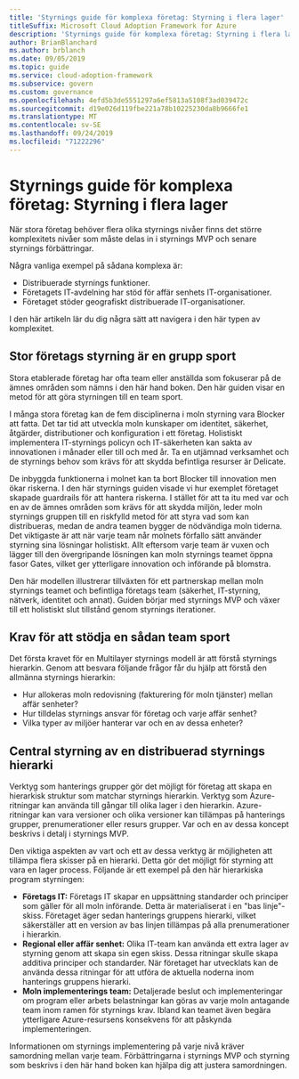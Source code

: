 ```yaml
---
title: 'Styrnings guide för komplexa företag: Styrning i flera lager'
titleSuffix: Microsoft Cloud Adoption Framework for Azure
description: 'Styrnings guide för komplexa företag: Styrning i flera lager'
author: BrianBlanchard
ms.author: brblanch
ms.date: 09/05/2019
ms.topic: guide
ms.service: cloud-adoption-framework
ms.subservice: govern
ms.custom: governance
ms.openlocfilehash: 4efd5b3de5551297a6ef5813a5108f3ad039472c
ms.sourcegitcommit: d19e026d119fbe221a78b10225230da8b9666fe1
ms.translationtype: MT
ms.contentlocale: sv-SE
ms.lasthandoff: 09/24/2019
ms.locfileid: "71222296"
---
```

# <a name="governance-guide-for-complex-enterprises-multiple-layers-of-governance"></a>Styrnings guide för komplexa företag: Styrning i flera lager

När stora företag behöver flera olika styrnings nivåer finns det större komplexitets nivåer som måste delas in i styrnings MVP och senare styrnings förbättringar.

Några vanliga exempel på sådana komplexa är:

- Distribuerade styrnings funktioner.
- Företagets IT-avdelning har stöd för affär senhets IT-organisationer.
- Företaget stöder geografiskt distribuerade IT-organisationer.

I den här artikeln lär du dig några sätt att navigera i den här typen av komplexitet.

## <a name="large-enterprise-governance-is-a-team-sport"></a>Stor företags styrning är en grupp sport

Stora etablerade företag har ofta team eller anställda som fokuserar på de ämnes områden som nämns i den här hand boken. Den här guiden visar en metod för att göra styrningen till en team sport.

I många stora företag kan de fem disciplinerna i moln styrning vara Blocker att fatta. Det tar tid att utveckla moln kunskaper om identitet, säkerhet, åtgärder, distributioner och konfiguration i ett företag. Holistiskt implementera IT-styrnings policyn och IT-säkerheten kan sakta av innovationen i månader eller till och med år. Ta en utjämnad verksamhet och de styrnings behov som krävs för att skydda befintliga resurser är Delicate.

De inbyggda funktionerna i molnet kan ta bort Blocker till innovation men ökar riskerna. I den här styrnings guiden visade vi hur exemplet företaget skapade guardrails för att hantera riskerna. I stället för att ta itu med var och en av de ämnes områden som krävs för att skydda miljön, leder moln styrnings gruppen till en riskfylld metod för att styra vad som kan distribueras, medan de andra teamen bygger de nödvändiga moln tiderna. Det viktigaste är att när varje team når molnets förfallo sätt använder styrning sina lösningar holistiskt. Allt eftersom varje team är vuxen och lägger till den övergripande lösningen kan moln styrnings teamet öppna fasor Gates, vilket ger ytterligare innovation och införande på blomstra.

Den här modellen illustrerar tillväxten för ett partnerskap mellan moln styrnings teamet och befintliga företags team (säkerhet, IT-styrning, nätverk, identitet och annat). Guiden börjar med styrnings MVP och växer till ett holistiskt slut tillstånd genom styrnings iterationer.

## <a name="requirements-to-supporting-such-a-team-sport"></a>Krav för att stödja en sådan team sport

Det första kravet för en Multilayer styrnings modell är att förstå styrnings hierarkin. Genom att besvara följande frågor får du hjälp att förstå den allmänna styrnings hierarkin:

- Hur allokeras moln redovisning (fakturering för moln tjänster) mellan affär senheter?
- Hur tilldelas styrnings ansvar för företag och varje affär senhet?
- Vilka typer av miljöer hanterar var och en av dessa enheter?

## <a name="central-governance-of-a-distributed-governance-hierarchy"></a>Central styrning av en distribuerad styrnings hierarki

Verktyg som hanterings grupper gör det möjligt för företag att skapa en hierarkisk struktur som matchar styrnings hierarkin. Verktyg som Azure-ritningar kan använda till gångar till olika lager i den hierarkin. Azure-ritningar kan vara versioner och olika versioner kan tillämpas på hanterings grupper, prenumerationer eller resurs grupper. Var och en av dessa koncept beskrivs i detalj i styrnings MVP.

Den viktiga aspekten av vart och ett av dessa verktyg är möjligheten att tillämpa flera skisser på en hierarki. Detta gör det möjligt för styrning att vara en lager process. Följande är ett exempel på den här hierarkiska program styrningen:

- **Företags IT:** Företags IT skapar en uppsättning standarder och principer som gäller för all moln införande. Detta är materialiserat i en "bas linje"-skiss. Företaget äger sedan hanterings gruppens hierarki, vilket säkerställer att en version av bas linjen tillämpas på alla prenumerationer i hierarkin.
- **Regional eller affär senhet:** Olika IT-team kan använda ett extra lager av styrning genom att skapa sin egen skiss. Dessa ritningar skulle skapa additiva principer och standarder. När företaget har utvecklats kan de använda dessa ritningar för att utföra de aktuella noderna inom hanterings gruppens hierarki.
- **Moln implementerings team:** Detaljerade beslut och implementeringar om program eller arbets belastningar kan göras av varje moln antagande team inom ramen för styrnings krav. Ibland kan teamet även begära ytterligare Azure-resursens konsekvens för att påskynda implementeringen.

Informationen om styrnings implementering på varje nivå kräver samordning mellan varje team. Förbättringarna i styrnings MVP och styrning som beskrivs i den här hand boken kan hjälpa dig att justera samordningen.
